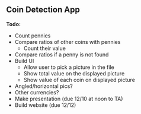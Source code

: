 ## Coin Detection App

**Todo:**
* Count pennies
* Compare ratios of other coins with pennies
  * Count their value
* Compare ratios if a penny is not found
* Build UI
  * Allow user to pick a picture in the file
  * Show total value on the displayed picture
  * Show value of each coin on displayed picture
* Angled/horizontal pics?
* Other currencies?
* Make presentation (due 12/10 at noon to TA)
* Build website (due 12/12)
